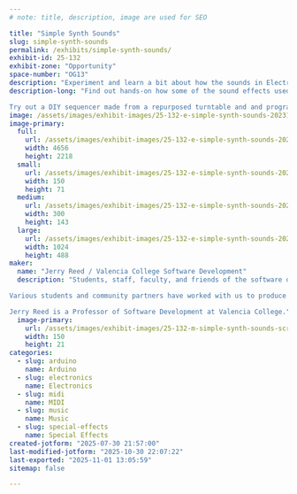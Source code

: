 ```yaml
---
# note: title, description, image are used for SEO

title: "Simple Synth Sounds"
slug: simple-synth-sounds
permalink: /exhibits/simple-synth-sounds/
exhibit-id: 25-132
exhibit-zone: "Opportunity"
space-number: "OG13"
description: "Experiment and learn a bit about how the sounds in Electronic Music are actually produced."
description-long: "Find out hands-on how some of the sound effects used in contemporary and historical electronic music are produced.  Experiment with oscillators, filters, envelope generators and other effects in an environment easily accessible for kids and grown-ups. 

Try out a DIY sequencer made from a repurposed turntable and and program an animatronic cymbal-playing cat."
image: /assets/images/exhibit-images/25-132-e-simple-synth-sounds-20231104-151115-hdr-300x143.jpg
image-primary: 
  full:
    url: /assets/images/exhibit-images/25-132-e-simple-synth-sounds-20231104-151115-hdr-full.jpg
    width: 4656
    height: 2218
  small:
    url: /assets/images/exhibit-images/25-132-e-simple-synth-sounds-20231104-151115-hdr-150x71.jpg
    width: 150
    height: 71
  medium:
    url: /assets/images/exhibit-images/25-132-e-simple-synth-sounds-20231104-151115-hdr-300x143.jpg
    width: 300
    height: 143
  large:
    url: /assets/images/exhibit-images/25-132-e-simple-synth-sounds-20231104-151115-hdr-1024x488.jpg
    width: 1024
    height: 488
maker: 
  name: "Jerry Reed / Valencia College Software Development"
  description: "Students, staff, faculty, and friends of the software development and electrical engineering technology programs at Valencia College.

Various students and community partners have worked with us to produce popular Maker Faire exhibits over many years.

Jerry Reed is a Professor of Software Development at Valencia College."
  image-primary:
    url: /assets/images/exhibit-images/25-132-m-simple-synth-sounds-screenshot-2025-07-30-at-21-20-25-300x42.png
    width: 150
    height: 21
categories: 
  - slug: arduino
    name: Arduino
  - slug: electronics
    name: Electronics
  - slug: midi
    name: MIDI
  - slug: music
    name: Music
  - slug: special-effects
    name: Special Effects
created-jotform: "2025-07-30 21:57:00"
last-modified-jotform: "2025-10-30 22:07:22"
last-exported: "2025-11-01 13:05:59"
sitemap: false

---
```

